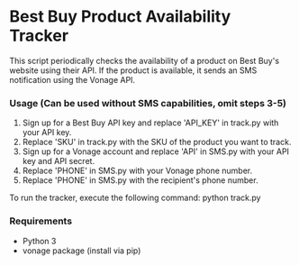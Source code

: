 # Best Buy Product Availability Tracker

This script periodically checks the availability of a product on Best Buy's website using their API. If the product is available, it sends an SMS notification using the Vonage API.

### Usage (Can be used without SMS capabilities, omit steps 3-5)
1. Sign up for a Best Buy API key and replace 'API_KEY' in track.py with your API key.
2. Replace 'SKU' in track.py with the SKU of the product you want to track.
3. Sign up for a Vonage account and replace 'API' in SMS.py with your API key and API secret.
4. Replace 'PHONE' in SMS.py with your Vonage phone number.
5. Replace 'PHONE' in SMS.py with the recipient's phone number.

To run the tracker, execute the following command:
python track.py

### Requirements
- Python 3
- vonage package (install via pip)
